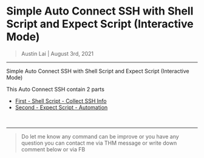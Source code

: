 # Simple Auto Connect SSH with Shell Script and Expect Script (Interactive Mode)


> Austin Lai | August 3rd, 2021

---

<!-- Description -->

Simple Auto Connect SSH with Shell Script and Expect Script (Interactive Mode)

This Auto Connect SSH contain 2 parts

- [First - Shell Script - Collect SSH Info](https://github.com/austin-lai/Simple-Auto-Connect-SSH-with-Shell-Script-and-Expect-Script-Interactive-Mode/blob/master/ssh-info.sh)
- [Second - Expect Script - Automation](https://github.com/austin-lai/Simple-Auto-Connect-SSH-with-Shell-Script-and-Expect-Script-Interactive-Mode/blob/master/auto-ssh-with-expect.sh)

<!-- /Description -->

<br />

---

> Do let me know any command can be improve or you have any question you can contact me via THM message or write down comment below or via FB
